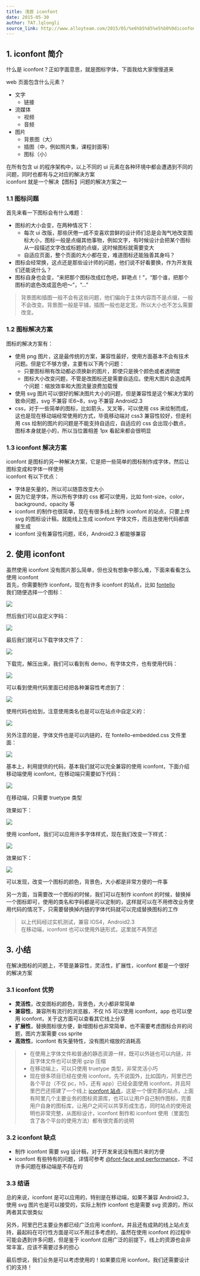 ```yaml
---
title: 浅尝 iconfont
date: 2015-05-30
author: TAT.lqlongli
source_link: http://www.alloyteam.com/2015/05/%e6%b5%85%e5%b0%9diconfont/
---
```


## 1. iconfont 简介

什么是 iconfont？正如字面意思，就是图标字体，下面我给大家慢慢道来

web 页面包含什么元素？

-   文字
    -   链接
-   流媒体
    -   视频
    -   音频
-   图片
    -   背景图（大）
    -   插图（中，例如照片集，课程封面等）
    -   图标（小）

在所有包含 ui 的程序架构中，以上不同的 ui 元素在各种环境中都会遭遇到不同的问题，同时也都有与之对应的解决方案  
iconfont 就是一个解决【图标】问题的解决方案之一

### 1.1 图标问题

首先来看一下图标会有什么难题：

-   图标的大小会变，在两种情况下：
    -   每次 ui 改版，那些厌倦一成不变喜欢尝鲜的设计师们总是会淘气地改变图标大小，图标一般是点缀其他事物，例如文字，有时候设计会把某个图标从一段描述文字改成标题的点缀，这时候图标就需要变大
    -   自适应页面，整个页面的大小都在变，难道图标还能独善其身吗？
-   图标会经常换，这点还是那些设计师的问题，他们说不好看要换，作为开发我们还能说什么？
-   图标自身也会变，“来把那个图标改成红色吧，鲜艳点！”，“那个谁，把那个图标的底色改成蓝色吧～”，“…”

> 背景图和插图一般不会有这些问题，他们偏向于主体内容而不是点缀，一般不会改变。背景图一般是平铺，插图一般也是定宽，所以大小也不怎么需要改变。

### 1.2 图标解决方案

图标的解决方案有：

-   使用 png 图片，这是最传统的方案，兼容性最好，使用方面基本不会有技术问题。但是它不够方便，主要有以下两个问题：
    -   只要图标稍有改动都必须换新的图片，即使只是换个颜色或者透明度
    -   图标大小改变问题，不管是改图标还是需要自适应。使用大图片会造成两个问题：缩放效率和大图流量浪费加载慢
-   使用 svg 图片可以很好的解决图片大小的问题，但是兼容性是这个解决方案的致命问题，svg 不兼容 IE6~8，svg 不兼容 Android2.3
-   css，对于一些简单的图标，比如箭头，叉叉等，可以使用 css 来绘制而成，这也是现在移动端经常使用的方式，毕竟移动端对 css3 兼容性较好，但是利用 css 绘制的图片的问题是不能支持自适应，自适应的 css 会出现小数点，图标本身就是小的，所以当位置相差 1px 看起来都会很明显

### 1.3 iconfont 解决方案

iconfont 是图标的另一种解决方案，它是把一些简单的图标制作成字体，然后让图标变成和字体一样使用  
iconfont 有以下优点：

-   字体是矢量的，所以可以随意改变大小
-   因为它是字体，所以所有字体的 css 都可以使用，比如 font-size，color，background，opacity 等
-   iconfont 的制作也很简单，现在有很多线上制作 iconfont 的站点，只要上传 svg 的图标设计稿，就能线上生成 iconfont 字体文件，而且连使用代码都直接生成
-   iconfont 没有兼容性问题，IE6，Android2.3 都能够兼容

## 2. 使用 iconfont

虽然使用 iconfont 没有图片那么简单，但也没有想象中那么难，下面来看看怎么使用 iconfont  
首先，你需要制作 iconfont，现在有许多 iconfont 的站点，比如 [fontello](http://fontello.com//)  
我们随便选择一个图标：

![](http://7tszky.com1.z0.glb.clouddn.com/Flo7u1DAq0VFcHwnfu_QlQoM0Epl)

然后我们可以自定义字码：

![](http://7tszky.com1.z0.glb.clouddn.com/Fgeg4HBkDz815c_2r2FIxMPKBpxE)

最后我们就可以下载字体文件了：

![](http://7tszky.com1.z0.glb.clouddn.com/FmGzZ5YwNqynK1tJR-_TbycOuwkD)

下载完，解压出来，我们可以看到有 demo，有字体文件，也有使用代码：

![](http://7tszky.com1.z0.glb.clouddn.com/Fqs792r3qssROy1c2QtR7y6vajxL)

可以看到使用代码里面已经把各种兼容性考虑到了：

![](http://7tszky.com1.z0.glb.clouddn.com/FoNdMprATY9F2bCyn2911XU0wI7Q)

使用代码也给到，注意使用类名也是可以在站点中自定义的：

![](http://7tszky.com1.z0.glb.clouddn.com/Fhi4BThAVQ9n6cXWY-RMZJoS-jge)

另外注意的是，字体文件也是可以内链的，在 fontello-embedded.css 文件里面：

![](http://7tszky.com1.z0.glb.clouddn.com/FgrRPDTxbmVvaO6wC49UCzwH9Nug)

基本上，利用提供的代码，基本我们就可以完全兼容的使用 iconfont，下面介绍移动端使用 iconfont，在移动端只需要如下代码：

![](http://7tszky.com1.z0.glb.clouddn.com/FviwapxBkqlzU7DCbGz_HvNxt65A)

在移动端，只需要 truetype 类型

效果如下：

![](http://7tszky.com1.z0.glb.clouddn.com/FtWV1rLfDYydLkstcPcwkUPvXEGo)

使用 iconfont，我们可以应用许多字体样式，现在我们改变一下样式：

![](http://7tszky.com1.z0.glb.clouddn.com/FjimHjm93CdICkEuGKKscaDi5lPL)

效果如下：

![](http://7tszky.com1.z0.glb.clouddn.com/FpmHfwUpneMoW1lHWMb3xRdQhzFn)

可以发现，改变一个图标的颜色，背景色，大小都是非常方便的一件事

另一方面，当需要改一个图标的时候，我们可以在制作 iconfont 的时候，替换掉一个图标即可，使用的类名和字码都是可以定制的，这样就可以在不用修改业务使用代码的情况下，只需要替换掉内链的字体代码就可以完成替换图标的工作

> 以上代码经过实机测试，兼容 IOS4，Android2.3  
> 在移动端，iconfont 也可以使用外链形式，这里就不再赘述

## 3. 小结

在解决图标的问题上，不管是兼容性，灵活性，扩展性，iconfont 都是一个很好的解决方案

### 3.1 iconfont 优势

-   **灵活性**，改变图标的颜色，背景色，大小都非常简单
-   **兼容性**，兼容所有流行的浏览器，不仅 h5 可以使用 iconfont，app 也可以使用 iconfont，关于这方面可以查看其它线上分享
-   **扩展性**，替换图标很方便，新增图标也非常简单，也不需要考虑图标合并的问题，图片方案需要 css sprite
-   **高效性**，iconfont 有矢量特性，没有图片缩放的消耗高

> -   在使用上字体文件和普通的静态资源一样，既可以外链也可以内链，并且字体文件也可以使用 gzip 压缩
> -   在移动端上，可以只使用 truetype 类型，非常灵活小巧
> -   现在很多项目已经在使用 iconfont，先不说国外，比如国内，阿里巴巴各个平台（不仅 pc，h5，还有 app）已经全面使用 iconfont，并且阿里巴巴还搭建了一个线上 [iconfont 站点](http://www.iconfont.cn/)，这是一个很完善的站点，上面有阿里几个主要业务的图标资源库，也可以让用户自己制作图标，完善用户自身的图标库，让用户之间可以共享形成生态，同时站点的使用说明也非常完整，从图标设计，iconfont 制作和 iconfont 使用（里面包含了各个平台的使用方法）都有很完善的说明

### 3.2 iconfont 缺点

-   制作 iconfont 需要 svg 设计稿，对于开发来说没有图片来的方便
-   iconfont 有些特有的问题，详情可参考 [@font-face and performance](http://www.stevesouders.com/blog/2009/10/13/font-face-and-performance/)，不过许多问题在移动端是不存在的

### 3.3 结语

总的来说，iconfont 是可以应用的，特别是在移动端，如果不兼容 Android2.3，使用 svg 图片也是可以接受的，实际上制作 iconfont 也是需要 svg 资源的，所以两者其实很类似

另外，阿里巴巴主要业务都已经广泛应用 iconfont，并且还有成熟的线上站点支持，最起码在可行性方面是可以不用过多考虑的，虽然在使用 iconfont 的过程中可能会遇到许多问题，但是鉴于 iconfont 应用广泛的前提下，线上的资源也会非常丰富，应该不需要过多的担心

最后想说，我们业务是可以考虑使用的！如果要应用 iconfont，我们还需要设计们的支持！